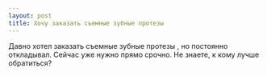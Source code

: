 ```yaml
---
layout: post 
title: Хочу заказать съемные зубные протезы  
--- 
```

Давно хотел заказать съемные зубные протезы , но постоянно откладывал. Сейчас уже нужно прямо срочно. Не знаете, к кому лучше обратиться?